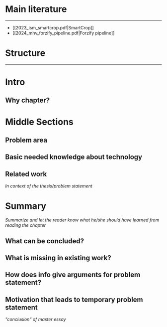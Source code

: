 
# Main literature
---

* [[2023_ism_smartcrop.pdf|SmartCrop]]
* [[2024_mhv_forzify_pipeline.pdf|Forzify pipeline]]

# Structure
---

# Intro
## Why chapter?

# Middle Sections

## Problem area

## Basic needed knowledge about technology

## Related work
_In context of the thesis/problem statement_

# Summary
_Summarize and let the reader know what he/she should have learned from reading the chapter_

## What can be concluded?

## What is missing in existing work?

## How does info give arguments for problem statement?

## Motivation that leads to temporary problem statement
_"conclusion" of master essay_